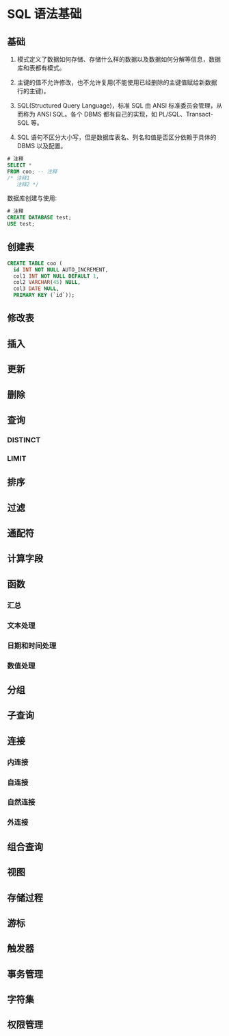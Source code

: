 # SQL 语法基础

## 基础

1. 模式定义了数据如何存储、存储什么样的数据以及数据如何分解等信息，数据库和表都有模式。

2. 主键的值不允许修改，也不允许复用(不能使用已经删除的主键值赋给新数据行的主键)。

3. SQL(Structured Query Language)，标准 SQL 由 ANSI 标准委员会管理，从而称为 ANSI SQL。各个 DBMS 都有自己的实现，如 PL/SQL、Transact-SQL 等。

4. SQL 语句不区分大小写，但是数据库表名、列名和值是否区分依赖于具体的 DBMS 以及配置。

```sql
# 注释
SELECT *
FROM coo; -- 注释
/* 注释1
   注释2 */
```

数据库创建与使用:

```sql
# 注释
CREATE DATABASE test;
USE test;
```

## 创建表

```sql
CREATE TABLE coo (
  id INT NOT NULL AUTO_INCREMENT,
  col1 INT NOT NULL DEFAULT 1,
  col2 VARCHAR(45) NULL,
  col3 DATE NULL,
  PRIMARY KEY (`id`));
```

## 修改表

## 插入

## 更新

## 删除

## 查询

### DISTINCT

### LIMIT

## 排序

## 过滤

## 通配符

## 计算字段

## 函数

### 汇总

### 文本处理

### 日期和时间处理

### 数值处理

## 分组

## 子查询

## 连接

### 内连接

### 自连接

### 自然连接

### 外连接

## 组合查询

## 视图

## 存储过程

## 游标

## 触发器

## 事务管理

## 字符集

## 权限管理

